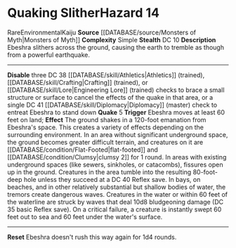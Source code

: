 ﻿---
complexity: Simple
hazard_type: Environmental
id: '110'
level: '14'
name: Quaking Slither
rarity: Rare
source: '[[DATABASE/source/Monsters of Myth|Monsters of Myth]]'
trait:
- '[[DATABASE/trait/Environmental|Environmental]]'
- '[[DATABASE/trait/Kaiju|Kaiju]]'
- '[[DATABASE/trait/Rare|Rare]]'
type: Hazard

---
# Quaking Slither<span class="item-type">Hazard 14</span>

<span class="trait-rare item-trait">Rare</span><span class="item-trait">Environmental</span><span class="item-trait">Kaiju</span>
**Source** [[DATABASE/source/Monsters of Myth|Monsters of Myth]]
**Complexity** Simple
**Stealth** DC 10
**Description** Ebeshra slithers across the ground, causing the earth to tremble as though from a powerful earthquake.

---
**Disable** three DC 38 [[DATABASE/skill/Athletics|Athletics]] (trained), [[DATABASE/skill/Crafting|Crafting]] (trained), or [[DATABASE/skill/Lore|Engineering Lore]] (trained) checks to brace a small structure or surface to cancel the effects of the quake in that area, or a single DC 41 [[DATABASE/skill/Diplomacy|Diplomacy]] (master) check to entreat Ebeshra to stand down
**Quake** <span class="action-icon">5</span> **Trigger** Ebeshra moves at least 60 feet on land; **Effect** The ground shakes in a 120-foot emanation from Ebeshra's space. This creates a variety of effects depending on the surrounding environment.
 In an area without significant underground space, the ground becomes greater difficult terrain, and creatures on it are [[DATABASE/condition/Flat-Footed|flat-footed]] and [[DATABASE/condition/Clumsy|clumsy 2]] for 1 round.
 In areas with existing underground spaces (like sewers, sinkholes, or catacombs), fissures open up in the ground. Creatures in the area tumble into the resulting 80-foot-deep hole unless they succeed at a DC 40 Reflex save.
 In bays, on beaches, and in other relatively substantial but shallow bodies of water, the tremors create dangerous waves. Creatures in the water or within 60 feet of the waterline are struck by waves that deal 10d8 bludgeoning damage (DC 35 basic Reflex save). On a critical failure, a creature is instantly swept 60 feet out to sea and 60 feet under the water's surface.

---
**Reset** Ebeshra doesn't rush this way again for 1d4 rounds.